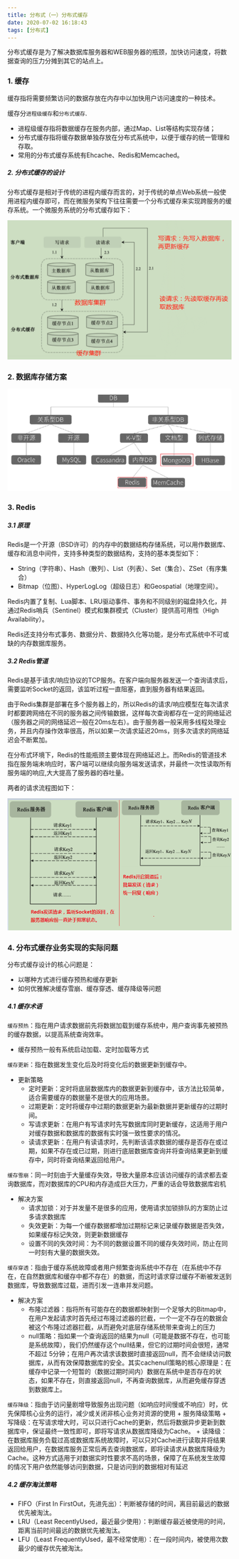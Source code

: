 ```yaml
---
title: 分布式（一）分布式缓存
date: 2020-07-02 16:18:43
tags: [分布式]
---
```


分布式缓存是为了解决数据库服务器和WEB服务器的瓶颈，加快访问速度，将数据查询的压力分摊到其它的站点上。

### 1. 缓存

缓存指将需要频繁访问的数据存放在内存中以加快用户访问速度的一种技术。

缓存分`进程级缓存`和`分布式缓存`.
+	进程级缓存指将数据缓存在服务内部，通过Map、List等结构实现存储；
+	分布式缓存指将缓存数据单独存放在分布式系统中，以便于缓存的统一管理和存取。
+	常用的分布式缓存系统有Ehcache、Redis和Memcached。

##### 2. 分布式缓存的设计

分布式缓存是相对于传统的进程内缓存而言的，对于传统的单点Web系统一般使用进程内缓存即可，而在微服务架构下往往需要一个分布式缓存来实现跨服务的缓存系统。一个微服务系统的分布式缓存如下：

![分布式缓存](/image/fbs/microservice-fbsjg.png)

### 2. 数据库存储方案

![主流数据库存储方案](/image/fbs/maindb.png)



### 3. Redis

##### 3.1 原理

Redis是一个开源（BSD许可）的内存中的数据结构存储系统，可以用作数据库、缓存和消息中间件，支持多种类型的数据结构，支持的基本类型如下：
+	String（字符串）、Hash（散列）、List（列表）、Set（集合）、ZSet（有序集合）
+	Bitmap（位图）、HyperLogLog（超级日志）和Geospatial（地理空间）。

Redis内置了复制、Lua脚本、LRU驱动事件、事务和不同级别的磁盘持久化，并通过Redis哨兵（Sentinel）模式和集群模式（Cluster）提供高可用性（High Availability）。

Redis还支持分布式事务、数据分片、数据持久化等功能，是分布式系统中不可或缺的内存数据库服务。

##### 3.2 Redis管道

Redis是基于请求/响应协议的TCP服务。在客户端向服务器发送一个查询请求后，需要监听Socket的返回，该监听过程一直阻塞，直到服务器有结果返回。

由于Redis集群是部署在多个服务器上的，所以Redis的请求/响应模型在每次请求时都要跨网络在不同的服务器之间传输数据，这样每次查询都存在一定的网络延迟（服务器之间的网络延迟一般在20ms左右）。由于服务器一般采用多线程处理业务，并且内存操作效率很高，所以如果一次请求延迟20ms，则多次请求的网络延迟会不断累加。

在分布式环境下，Redis的性能瓶颈主要体现在网络延迟上。而Redis的管道技术指在服务端未响应时，客户端可以继续向服务端发送请求，并最终一次性读取所有服务端的响应,大大提高了服务器的吞吐量。

两者的请求流程图如下：

![主流数据库存储方案](/image/fbs/redis-pipe.png)



### 4. 分布式缓存业务实现的实际问题

分布式缓存设计的核心问题是：
+	以哪种方式进行缓存预热和缓存更新
+	如何优雅解决缓存雪崩、缓存穿透、缓存降级等问题

##### 4.1 缓存术语

`缓存预热`：指在用户请求数据前先将数据加载到缓存系统中，用户查询事先被预热的缓存数据，以提高系统查询效率。
+	缓存预热一般有系统启动加载、定时加载等方式

`缓存更新`：指在数据发生变化后及时将变化后的数据更新到缓存中。
+	更新策略
	+	定时更新：定时将底层数据库内的数据更新到缓存中，该方法比较简单，适合需要缓存的数据量不是很大的应用场景。
	+	过期更新：定时将缓存中过期的数据更新为最新数据并更新缓存的过期时间。
	+	写请求更新：在用户有写请求时先写数据库同时更新缓存，这适用于用户对缓存数据和数据库的数据有实时强一致性要求的情况。
	+	读请求更新：在用户有读请求时，先判断该请求数据的缓存是否存在或过期，如果不存在或已过期，则进行底层数据库查询并将查询结果更新到缓存中，同时将查询结果返回给用户。

`缓存雪崩`：同一时刻由于大量缓存失效，导致大量原本应该访问缓存的请求都去查询数据库，而对数据库的CPU和内存造成巨大压力，严重的话会导致数据库宕机
+	解决方案
	+	请求加锁：对于并发量不是很多的应用，使用请求加锁排队的方案防止过多请求数据库
	+	失效更新：为每一个缓存数据都增加过期标记来记录缓存数据是否失效，如果缓存标记失效，则更新数据缓存
	+	设置不同的失效时间：为不同的数据设置不同的缓存失效时间，防止在同一时刻有大量的数据失效。

`缓存穿透`：指由于缓存系统故障或者用户频繁查询系统中不存在（在系统中不存在，在自然数据库和缓存中都不存在）的数据，而这时请求穿过缓存不断被发送到数据库，导致数据库过载，进而引发一连串并发问题。
+	解决方案
	+	布隆过滤器：指将所有可能存在的数据都映射到一个足够大的Bitmap中，在用户发起请求时首先经过布隆过滤器的拦截，一个一定不存在的数据会被这个布隆过滤器拦截，从而避免对底层存储系统带来查询上的压力
	+	null策略：指如果一个查询返回的结果为null（可能是数据不存在，也可能是系统故障），我们仍然缓存这个null结果，但它的过期时间会很短，通常不超过 5分钟；在用户再次请求该数据时直接返回null，而不会继续访问数据库，从而有效保障数据库的安全。其实cachenull策略的核心原理是：在缓存中记录一个短暂的（数据过期时间内）数据在系统中是否存在的状态，如果不存在，则直接返回null，不再查询数据库，从而避免缓存穿透到数据库上。

`缓存降级`：指由于访问量剧增导致服务出现问题（如响应时间慢或不响应）时，优先保障核心业务的运行，减少或关闭非核心业务对资源的使用
	+	服务降级策略
		+	写降级：在写请求增大时，可以只进行Cache的更新，然后将数据异步更新到数据库中，保证最终一致性即可，即将写请求从数据库降级为Cache。
		+	读降级：在数据库服务负载过高或数据库系统故障时，可以只对Cache进行读取并将结果返回给用户，在数据库服务正常后再去查询数据库，即将读请求从数据库降级为Cache。这种方式适用于对数据实时性要求不高的场景，保障了在系统发生故障的情况下用户依然能够访问到数据，只是访问到的数据相对有延迟


##### 4.2 缓存淘汰策略

+	FIFO（First In FirstOut，先进先出）：判断被存储的时间，离目前最远的数据优先被淘汰。
+	LRU（Least RecentlyUsed，最近最少使用）：判断缓存最近被使用的时间，距离当前时间最远的数据优先被淘汰。
+	LFU（Least FrequentlyUsed，最不经常使用）：在一段时间内，被使用次数最少的缓存优先被淘汰。


